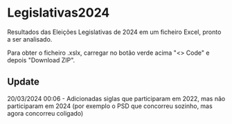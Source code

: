 # Legislativas2024
Resultados das Eleições Legislativas de 2024 em um ficheiro Excel, pronto a ser analisado.

Para obter o ficheiro .xslx, carregar no botão verde acima "<> Code" e depois "Download ZIP".

## Update

20/03/2024 00:06 - Adicionadas siglas que participaram em 2022, mas não participaram em 2024 (por exemplo o PSD que concorreu sozinho, mas agora concorreu coligado)